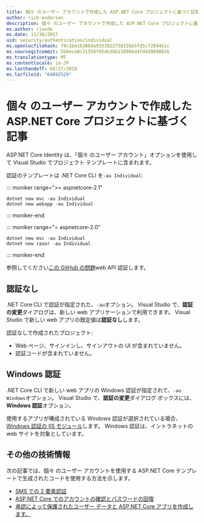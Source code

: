 ```yaml
---
title: 個々 のユーザー アカウントで作成した ASP.NET Core プロジェクトに基づく記事
author: rick-anderson
description: 個々 のユーザー アカウントで作成した ASP.NET Core プロジェクトに基づくアーティクルを検出します。
ms.author: riande
ms.date: 11/30/2017
uid: security/authentication/individual
ms.openlocfilehash: f9c1be16386da935382275815bb5fd5c72894b1c
ms.sourcegitcommit: 5b0eca8c21550f95de3bb21096bd4fd4d9098026
ms.translationtype: MT
ms.contentlocale: ja-JP
ms.lasthandoff: 04/27/2019
ms.locfileid: "64892529"
---
```

# <a name="articles-based-on-aspnet-core-projects-created-with-individual-user-accounts"></a>個々 のユーザー アカウントで作成した ASP.NET Core プロジェクトに基づく記事

ASP.NET Core Identity は、「個々 のユーザー アカウント」オプションを使用して Visual Studio でプロジェクト テンプレートに含まれます。

認証のテンプレートは .NET Core CLI を`-au Individual`:

::: moniker range=">= aspnetcore-2.1"

```console
dotnet new mvc -au Individual
dotnet new webapp -au Individual
```

::: moniker-end

::: moniker range="= aspnetcore-2.0"

```console
dotnet new mvc -au Individual
dotnet new razor -au Individual
```

::: moniker-end

参照してください[この GitHub の問題](https://github.com/aspnet/AspNetCore/issues/5833)web API 認証します。

<a name="no"></a>

## <a name="no-authentication"></a>認証なし

.NET Core CLI で認証が指定された、`-au`オプション。 Visual Studio で、**認証の変更**ダイアログは、新しい web アプリケーションで利用できます。 Visual Studio で新しい web アプリの既定値は**認証なし**します。

認証なしで作成されたプロジェクト:

* Web ページ、サインインし、サインアウトの UI が含まれていません。
* 認証コードが含まれていません。

<a name="win"></a>

## <a name="windows-authentication"></a>Windows 認証

.NET Core CLI で新しい web アプリの Windows 認証が指定されて、`-au Windows`オプション。 Visual Studio で、**認証の変更**ダイアログ ボックスには、 **Windows 認証**オプション。

使用するアプリが構成されている Windows 認証が選択されている場合、 [Windows 認証の IIS モジュール](xref:host-and-deploy/iis/modules)します。 Windows 認証は、イントラネットの web サイトを対象としています。

## <a name="additional-resources"></a>その他の技術情報

次の記事では、個々 のユーザー アカウントを使用する ASP.NET Core テンプレートで生成されたコードを使用する方法を示します。

* [SMS での 2 要素認証](xref:security/authentication/2fa)
* [ASP.NET Core でのアカウントの確認とパスワードの回復](xref:security/authentication/accconfirm)
* [承認によって保護されたユーザー データと ASP.NET Core アプリを作成します。](xref:security/authorization/secure-data)
